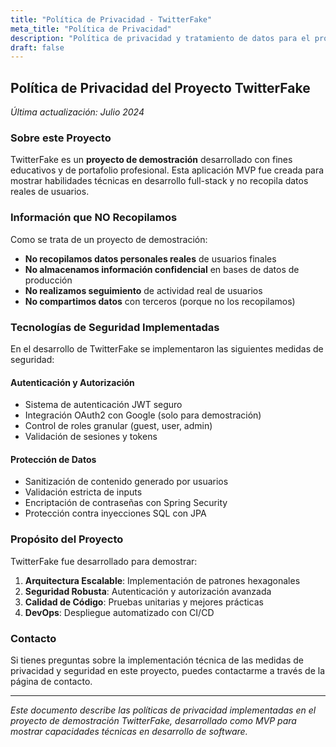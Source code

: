 ```yaml
---
title: "Política de Privacidad - TwitterFake"
meta_title: "Política de Privacidad"
description: "Política de privacidad y tratamiento de datos para el proyecto TwitterFake - Demo de red social"
draft: false
---
```


## Política de Privacidad del Proyecto TwitterFake

*Última actualización: Julio 2024*

### Sobre este Proyecto

TwitterFake es un **proyecto de demostración** desarrollado con fines educativos y de portafolio profesional. Esta aplicación MVP fue creada para mostrar habilidades técnicas en desarrollo full-stack y no recopila datos reales de usuarios.

### Información que NO Recopilamos

Como se trata de un proyecto de demostración:

- **No recopilamos datos personales reales** de usuarios finales
- **No almacenamos información confidencial** en bases de datos de producción
- **No realizamos seguimiento** de actividad real de usuarios
- **No compartimos datos** con terceros (porque no los recopilamos)

### Tecnologías de Seguridad Implementadas

En el desarrollo de TwitterFake se implementaron las siguientes medidas de seguridad:

#### Autenticación y Autorización
- Sistema de autenticación JWT seguro
- Integración OAuth2 con Google (solo para demostración)
- Control de roles granular (guest, user, admin)
- Validación de sesiones y tokens

#### Protección de Datos
- Sanitización de contenido generado por usuarios
- Validación estricta de inputs
- Encriptación de contraseñas con Spring Security
- Protección contra inyecciones SQL con JPA

### Propósito del Proyecto

TwitterFake fue desarrollado para demostrar:

1. **Arquitectura Escalable**: Implementación de patrones hexagonales
2. **Seguridad Robusta**: Autenticación y autorización avanzada
3. **Calidad de Código**: Pruebas unitarias y mejores prácticas
4. **DevOps**: Despliegue automatizado con CI/CD

### Contacto

Si tienes preguntas sobre la implementación técnica de las medidas de privacidad y seguridad en este proyecto, puedes contactarme a través de la página de contacto.

---

*Este documento describe las políticas de privacidad implementadas en el proyecto de demostración TwitterFake, desarrollado como MVP para mostrar capacidades técnicas en desarrollo de software.*
